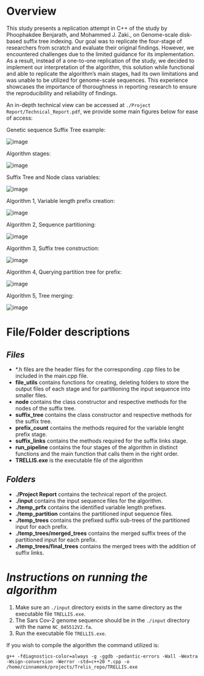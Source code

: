 # Overview
This study presents a replication attempt in C++ of the study by Phoophakdee Benjarath, and Mohammed J. Zaki., on
Genome-scale disk-based suffix tree indexing. Our goal was to replicate the four-stage of researchers from scratch and
evaluate their original findings. However, we encountered challenges due to the limited guidance for its implementation. As
a result, instead of a one-to-one replication of the study, we decided to implement our interpretation of the algorithm, this
solution while functional and able to replicate the algorithm’s main stages, had its own limitations and was unable to be
utilized for genome-scale sequences. This experience showcases the importance of thoroughness in reporting research to
ensure the reproducibility and reliability of findings.

An in-depth technical view can be accessed at `./Project Report/Technical_Report.pdf`, we provide some main figures below for ease of access:

Genetic sequence Suffix Tree example:

![image](https://github.com/user-attachments/assets/5ff94da7-46fc-49a2-8223-56f2e343e39a)


Algorithm stages:

![image](https://github.com/user-attachments/assets/018a1e8a-995a-433e-a67d-3fae5e0420bf)


Suffix Tree and Node class variables:

![image](https://github.com/user-attachments/assets/1019d518-3f8d-45d5-934b-a7945b32b2c3)

Algorithm 1, Variable length prefix creation: 

![image](https://github.com/user-attachments/assets/3333d1fe-6453-43b8-a968-8a9a789185b7)

Algorithm 2, Sequence partitioning:

![image](https://github.com/user-attachments/assets/73e0e678-6f44-4ee6-abb7-fb5d8f5aa171)

Algorithm 3, Suffix tree construction:

![image](https://github.com/user-attachments/assets/6fc7d0a2-41df-487f-95de-14a58f1243be)

Algorithm 4, Querying partition tree for prefix:

![image](https://github.com/user-attachments/assets/70c82b19-cde2-4b26-8ee2-b35f197502e4)

Algorithm 5, Tree merging:

![image](https://github.com/user-attachments/assets/3bbb93b9-24cb-41d1-bb69-89e1496ee274)


# File/Folder descriptions

## _Files_

- \*.h files are the header files for the corresponding .cpp files to be included in the main.cpp file.
- **file_utils** contains functions for creating, deleting folders to store the output files of each stage and for partitioning the input sequence into smaller files.
- **node** contains the class constructor and respective methods for the nodes of the suffix tree.
- **suffix_tree** contains the class constructor and respective methods for the suffix tree.
- **prefix_count** contains the methods required for the variable lenght prefix stage.
- **suffix_links** contains the methods required for the suffix links stage.
- **run_pipeline** contains the four stages of the algorithm in distinct functions and the main function that calls them in the right order.
- **TRELLIS.exe** is the executable file of the algorithm

## _Folders_
- **./Project Report** contains the technical report of the project.
- **./input** contains the input sequence files for the algorithm.
- **./temp_prfx** contains the identified variable length prefixes.
- **./temp_partition** contains the partitioned input sequence files.
- **./temp_trees** contains the prefixed suffix sub-trees of the partitioned input for each prefix.
- **./temp_trees/merged_trees** contains the merged suffix trees of the partitioned input for each prefix.
- **./temp_trees/final_trees** contains the merged trees with the addition of suffix links.

# _Instructions on running the algorithm_

1. Make sure an `./input` directory exists in the same directory as the executable file `TRELLIS.exe`.
2. The Sars Cov-2 genome sequence should be in the `./input` directory with the name `NC_045512V2.fa`.
3. Run the executable file `TRELLIS.exe`.

If you wish to compile the algorithm the command utilized is:

`g++ -fdiagnostics-color=always -g -ggdb -pedantic-errors -Wall -Wextra -Wsign-conversion -Werror -std=c++20 *.cpp -o /home/cinnamonk/projects/Trelis_repo/TRELLIS.exe`
